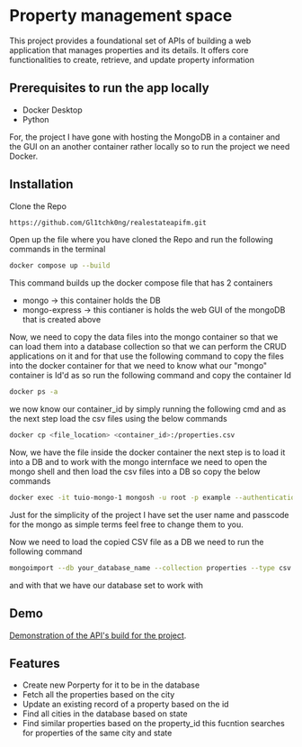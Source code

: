 #  Property management space

This project provides a foundational set of APIs of building a web application that manages properties and its details. It offers core functionalities to create, retrieve, and update property information
## Prerequisites to run the app locally

- Docker Desktop 
-  Python

For, the project I have gone with hosting the MongoDB in a container and the GUI on an another container rather locally so to run the project we need Docker.
## Installation

Clone the Repo

```bash
https://github.com/Gl1tchk0ng/realestateapifm.git
```
Open up the file where you have cloned the Repo and run the following commands in the terminal

```bash
docker compose up --build
```
This command builds up the docker compose file that has 2 containers 
-  mongo &#8594; this container holds the DB 
-  mongo-express &#8594; this contianer is holds the web GUI of the mongoDB that is created above 

Now, we need to copy the data files into the mongo container so that we can load them into a database collection so that we can perform the CRUD applications on it and for that use the following command to copy the files into the docker container for that we need to know what our "mongo" container is Id'd as so run the following command and copy the container Id

```bash
docker ps -a 
```

we now know our container_id by simply running the following cmd and as the next step load the csv files using the below commands

```bash
docker cp <file_location> <container_id>:/properties.csv
```
Now, we have the file inside the docker container the next step is to load it into a DB and to work with the mongo internface we need to open the mongo shell and then load the csv files into a DB so copy the below commands  

```bash
docker exec -it tuio-mongo-1 mongosh -u root -p example --authenticationDatabase admin
```
Just for the simplicity of the project I have set the user name and passcode for the mongo as simple terms feel free to change them to you.

Now we need to load the copied CSV file as a DB we need to run the following command  
```bash
mongoimport --db your_database_name --collection properties --type csv --headerline --file /path/to/yourfile.csv
```
and with that we have our database set to work with 


## Demo

[Demonstration of the API's build for the project](https://drive.google.com/file/d/1IYCBXJWJytAa95Txy9_29FujNNMdKI6_/view?usp=sharing).



## Features

- Create new Porperty for it to be in the database
- Fetch all the properties based on the city
- Update an existing record of a property based on the id 
- Find all cities in the database based on state
- Find similar properties based on the property_id this fucntion searches for properties of the same city and state 

